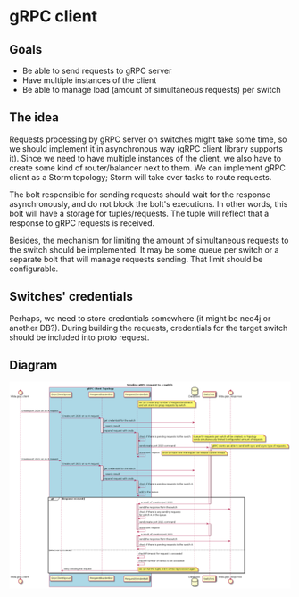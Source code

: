 # gRPC client

## Goals
- Be able to send requests to gRPC server
- Have multiple instances of the client
- Be able to manage load (amount of simultaneous requests) per switch

## The idea
Requests processing by gRPC server on switches might take some time, so we should implement it in asynchronous way (gRPC client library supports it). Since we need to have multiple instances of the client, we also have to create some kind of router/balancer next to them. We can implement gRPC client as a Storm topology; Storm will take over tasks to route requests. 

The bolt responsible for sending requests should wait for the response asynchronously, and do not block the bolt's executions. In other words, this bolt will have a storage for tuples/requests. The tuple will reflect that a response to gRPC requests is received.

Besides, the mechanism for limiting the amount of simultaneous requests to the switch should be implemented. It may be some queue per switch or a separate bolt that will manage requests sending. That limit should be configurable.

## Switches' credentials
Perhaps, we need to store credentials somewhere (it might be neo4j or another DB?). During building the requests, credentials for the target switch should be included into proto request.

## Diagram
![gRPC client topology](./grpc-client.png)